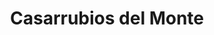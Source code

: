 ---
title: Casarrubios del Monte
url: /casarrubios-del-monte/
latitude: 40.242
longitude: -4.063
---